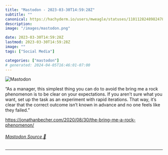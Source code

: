 ```yaml
---
title: "Mastodon - 2023-03-30T14:59:28Z"
subtitle: ""
canonical: https://hachyderm.io/users/mweagle/statuses/110112824898247855
description:
image: "/images/mastodon.png"

date: 2023-03-30T14:59:28Z
lastmod: 2023-03-30T14:59:28Z
image: ""
tags: ["Social Media"]

categories: ["mastodon"]
# generated: 2024-04-05T16:46:01-07:00
---
```

![Mastodon](/images/mastodon.png)

<p>“As a manager, this simplest thing you can do to avoid the bring me a rock phenomenon is to be clear on your expectations. If you aren’t sure what you want, set up the task as an experiment with rapid iterations. That way, it’s clear that the correct outcome isn’t known in advance and no one feels like they failed.”</p><p><a href="https://jonathanbecher.com/2020/08/30/the-bring-me-a-rock-phenomenon/" target="_blank" rel="nofollow noopener noreferrer" translate="no"><span class="invisible">https://</span><span class="ellipsis">jonathanbecher.com/2020/08/30/</span><span class="invisible">the-bring-me-a-rock-phenomenon/</span></a></p>


###### [Mastodon Source 🐘](https://hachyderm.io/@mweagle/110112824898247855)

___

